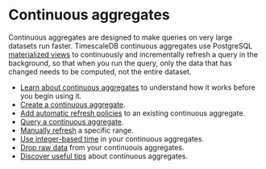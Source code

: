 # Continuous aggregates
Continuous aggregates are designed to make queries on very large datasets run
faster. TimescaleDB continuous aggregates use
PostgreSQL [materialized views][postgres-materialized-views] to continuously and
incrementally refresh a query in the background, so that when you run the query,
only the data that has changed needs to be computed, not the entire dataset.

*   [Learn about continuous aggregates][about-caggs] to understand how it works
    before you begin using it.
*   [Create a continuous aggregate][cagg-create].
*   [Add automatic refresh policies][cagg-autorefresh] to an existing continuous aggregate.
*   [Query a continuous aggregate][cagg-query].
*   [Manually refresh][cagg-manual-refresh] a specific range.
*   [Use integer-based time][cagg-integer-time] in your continuous aggregates.
*   [Drop raw data][cagg-drop-raw] from your continuouis aggregates.
*   [Discover useful tips][cagg-best-practice] about continuous aggregates.


[postgres-materialized-views]: https://www.postgresql.org/docs/current/rules-materializedviews.html
[about-caggs]: /how-to-guides/continuous-aggregates/about-continuous-aggregates
[cagg-create]: /how-to-guides/continuous-aggregates/create-a-continuous-aggregate
[cagg-autorefresh]: /how-to-guides/continuous-aggregates/adding-automatic-refresh-policies
[cagg-query]: /how-to-guides/continuous-aggregates/query-a-continuous-aggregate
[cagg-manual-refresh]: /how-to-guides/continuous-aggregates/manually-refresh-specific-ranges
[cagg-integer-time]: /how-to-guides/continuous-aggregates/integer-based-time
[cagg-drop-raw]: /how-to-guides/continuous-aggregates/drop-raw-data
[cagg-best-practice]: /how-to-guides/continuous-aggregates/best-practices
